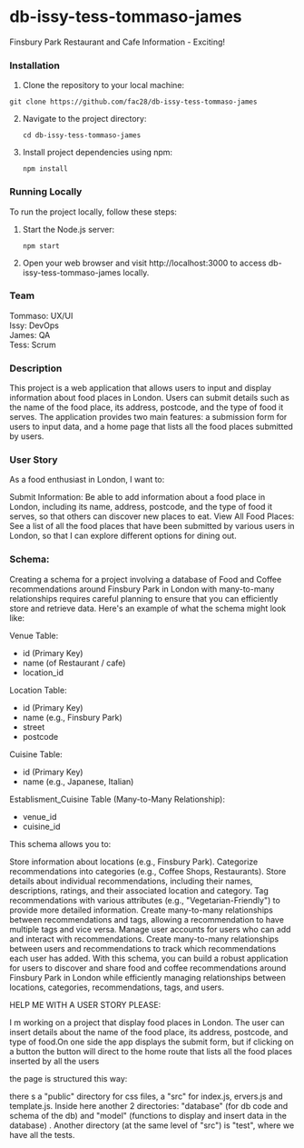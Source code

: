 # db-issy-tess-tommaso-james

Finsbury Park Restaurant and Cafe Information - Exciting!

<!-- You can see the delpoyed site [here](https://hahahub.fly.dev/). -->

### Installation

1.  Clone the repository to your local machine:

```shell
git clone https://github.com/fac28/db-issy-tess-tommaso-james
```

2. Navigate to the project directory:
   ```shell
   cd db-issy-tess-tommaso-james
   ```
3. Install project dependencies using npm:
   ```shell
   npm install
   ```

### Running Locally

To run the project locally, follow these steps:

1. Start the Node.js server:
   ```shell
   npm start
   ```
2. Open your web browser and visit http://localhost:3000 to access db-issy-tess-tommaso-james locally.

### Team

Tommaso: UX/UI  
Issy: DevOps  
James: QA  
Tess: Scrum

### Description

This project is a web application that allows users to input and display information about food places in London. Users can submit details such as the name of the food place, its address, postcode, and the type of food it serves. The application provides two main features: a submission form for users to input data, and a home page that lists all the food places submitted by users.

### User Story

As a food enthusiast in London, I want to:

Submit Information: Be able to add information about a food place in London, including its name, address, postcode, and the type of food it serves, so that others can discover new places to eat.
View All Food Places: See a list of all the food places that have been submitted by various users in London, so that I can explore different options for dining out.

### Schema:

Creating a schema for a project involving a database of Food and Coffee recommendations around Finsbury Park in London with many-to-many relationships requires careful planning to ensure that you can efficiently store and retrieve data. Here's an example of what the schema might look like:

Venue Table:

- id (Primary Key)
- name (of Restaurant / cafe)
- location_id

Location Table:

- id (Primary Key)
- name (e.g., Finsbury Park)
- street
- postcode

Cuisine Table:

- id (Primary Key)
- name (e.g., Japanese, Italian)

Establisment_Cuisine Table (Many-to-Many Relationship):

- venue_id
- cuisine_id

<!-- More options to include...

Recommendations Table:

- recommendation_id (Primary Key)
- name (e.g., "Joe's Coffee", "Tasty Bites")
- description
- rating
- location_id (Foreign Key to Locations Table)
- category_id (Foreign Key to Categories Table)

Tags Table:

- tag_id (Primary Key)
- name (e.g., "Vegetarian-Friendly", "Cozy Atmosphere")

RecommendationTags Table (Many-to-Many Relationship):

- recommendation_id (Foreign Key to Recommendations Table)
- tag_id (Foreign Key to Tags Table)

Users Table:

- user_id (Primary Key)
- username
- email
- password (hashed and salted)

UserRecommendations Table (Many-to-Many Relationship):

- user_id (Foreign Key to Users Table)
- recommendation_id (Foreign Key to Recommendations Table)
- created_at (timestamp for when the user added the recommendation) -->

This schema allows you to:

Store information about locations (e.g., Finsbury Park).
Categorize recommendations into categories (e.g., Coffee Shops, Restaurants).
Store details about individual recommendations, including their names, descriptions, ratings, and their associated location and category.
Tag recommendations with various attributes (e.g., "Vegetarian-Friendly") to provide more detailed information.
Create many-to-many relationships between recommendations and tags, allowing a recommendation to have multiple tags and vice versa.
Manage user accounts for users who can add and interact with recommendations.
Create many-to-many relationships between users and recommendations to track which recommendations each user has added.
With this schema, you can build a robust application for users to discover and share food and coffee recommendations around Finsbury Park in London while efficiently managing relationships between locations, categories, recommendations, tags, and users.

HELP ME WITH A USER STORY PLEASE:

I m working on a project that display food places in London.
The user can insert details about the name of the food place, its address, postcode, and type of food.On one side the app displays the submit form, but if clicking on a button the button will direct to the home route that lists all the food places inserted by all the users

the page is structured this way:

there s a "public" directory for css files, a "src" for index.js, ervers.js and template.js. Inside here another 2 directories: "database" (for db code and schema of the db) and "model" (functions to display and insert data in the database) .
Another directory (at the same level of "src") is "test", where we have all the tests.
